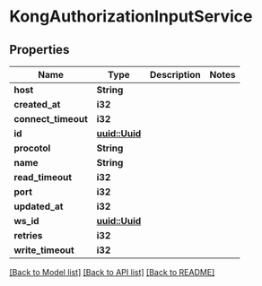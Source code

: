 # KongAuthorizationInputService

## Properties

Name | Type | Description | Notes
------------ | ------------- | ------------- | -------------
**host** | **String** |  | 
**created_at** | **i32** |  | 
**connect_timeout** | **i32** |  | 
**id** | [**uuid::Uuid**](uuid::Uuid.md) |  | 
**procotol** | **String** |  | 
**name** | **String** |  | 
**read_timeout** | **i32** |  | 
**port** | **i32** |  | 
**updated_at** | **i32** |  | 
**ws_id** | [**uuid::Uuid**](uuid::Uuid.md) |  | 
**retries** | **i32** |  | 
**write_timeout** | **i32** |  | 

[[Back to Model list]](../README.md#documentation-for-models) [[Back to API list]](../README.md#documentation-for-api-endpoints) [[Back to README]](../README.md)


